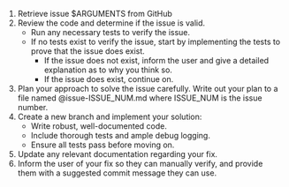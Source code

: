 1. Retrieve issue $ARGUMENTS from GitHub
2. Review the code and determine if the issue is valid.
    - Run any necessary tests to verify the issue.
    - If no tests exist to verify the issue, start by implementing the tests to prove that the issue does exist.
        - If the issue does not exist, inform the user and give a detailed explanation as to why you think so.
        - If the issue does exist, continue on.
3. Plan your approach to solve the issue carefully. Write out your plan to a file named @issue-ISSUE_NUM.md where ISSUE_NUM is the issue number.
4. Create a new branch and implement your solution:
    - Write robust, well-documented code.
    - Include thorough tests and ample debug logging.
    - Ensure all tests pass before moving on.
5. Update any relevant documentation regarding your fix.
6. Inform the user of your fix so they can manually verify, and provide them with a suggested commit message they can use.
